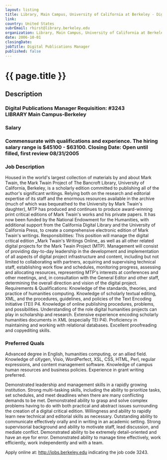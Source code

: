 ```yaml
---
layout: listing
title: Library, Main Campus, University of California at Berkeley - Digital Publications Manager
link:
country: United States
subrEmail: rhirst@library.berkeley.edu
organization: Library, Main Campus, University of California at Berkeley 
date: 2006-10-01
closingDate: 
jobTitle: Digital Publications Manager
published: false
---
```



# {{ page.title }}

## Description




<h3>Digital Publications Manager Requisition: #3243</br>
LIBRARY Main Campus-Berkeley</h3>

<h3>Salary<h3>

<p>Commensurate with qualifications and experience. The hiring salary range is $45100 - $63100.  Closing Date: Open until filled, first review 08/31/2005</p>

<h3>Job Description</h3>

<p>Housed in the world's largest collection of materials by and about Mark Twain, the Mark Twain Project of The Bancroft Library, University of California, Berkeley, is a scholarly edition committed to publishing all of the author's significant writings. Relying both on the research and editorial expertise of its staff and the enormous resources available in the archive (much of which was bequeathed to the University by Mark Twain's daughter), MTP has produced and continues to produce award-winning print critical editions of Mark Twain's works and his private papers. It has now been funded by the National Endowment for the Humanities, with additional support from the California Digital Library and the University of California Press, to create a comprehensive electronic edition of Mark Twain's writings. Responsibilities: This position will manage the digital critical edition _Mark Twain's Writings Online_ as well as all other related digital projects for the Mark Twain Project (MTP). Management will consist of providing day-to-day leadership in the development and implementation of all aspects of digital project infrastructure and content, including but not limited to collaborating with partners, acquiring and supervising technical staff, establishing work flow and schedules, monitoring progress, assessing and allocating resources, representing MTP's interests at conferences and other meetings, and, in consultation with the General Editor and other staff, determining the overall direction and vision of the digital project. Requirements & Qualifications: Knowledge of the standards, theories, and practice of humanities computing. Knowledge of scholarly textual editing, XML, and the procedures, guidelines, and policies of the Text Encoding Initiative (TEI) P4. Knowledge of online publishing procedures, problems, and possibilities. Understanding of the role digital humanities projects can play in scholarship and research. Extensive experience encoding scholarly humanities documents in XML (especially TEI P4).  Proficiency in maintaining and working with relational databases.  Excellent proofreading and copyediting skills.</p>

<h3>Preferred Quals</h3> 

<p>Advanced degree in English, humanities computing, or an allied field. Knowledge of oXygen, Visio, WordPerfect, XSL, CSS, HTML, Perl, regular expressions, and content management software.  Knowledge of campus human resources and business policies. Experience in grant writing preferred.</p> 

<p>Demonstrated leadership and management skills in a rapidly growing institution. Strong multi-tasking skills, including the ability to prioritize tasks, set schedules, and meet deadlines when there are many conflicting demands to be met. Demonstrated ability to grasp and solve complex problems having to do with both practical and abstract issues surrounding the creation of a digital critical edition.  Willingness and ability to rapidly learn new technical and editorial skills as necessary. Outstanding ability to communicate effectively orally and in writing in an academic setting. Strong supervisorial background and ability to motivate staff, lead discussion, and mediate conflict. Demonstrated ability to be extremely detail-oriented and have an eye for error. Demonstrated ability to manage time effectively, work efficiently, work independently and with a team.</p>

<p>Apply online at: <a href="http://jobs.berkeley.edu">http://jobs.berkeley.edu</a> indicating the job code 3243.</p>
